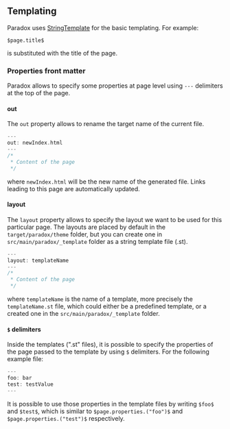   [st]: http://www.stringtemplate.org/

Templating
----------

Paradox uses [StringTemplate][st] for the basic templating. For example:

```
$page.title$
```

is substituted with the title of the page.

### Properties front matter

Paradox allows to specify some properties at page level using `---` delimiters at the top of the page.

#### out

The `out` property allows to rename the target name of the current file.

```scala
---
out: newIndex.html
---
/*
 * Content of the page
 */
```

where `newIndex.html` will be the new name of the generated file. Links leading to this page are automatically updated.

#### layout

The `layout` property allows to specify the layout we want to be used for this particular page. The layouts are placed by default in the `target/paradox/theme` folder, but you can create one in `src/main/paradox/_template` folder as a string template file (.st).

```scala
---
layout: templateName
---
/*
 * Content of the page
 */
```

where `templateName` is the name of a template, more precisely the `templateName.st` file, which could either be a predefined template, or a created one in the `src/main/paradox/_template` folder.

#### `$` delimiters

Inside the templates (".st" files), it is possible to specify the properties of the page passed to the template by using `$` delimiters. For the following example file:

```scala
---
foo: bar
test: testValue
---
```

It is possible to use those properties in the template files by writing `$foo$` and `$test$`, which is similar to `$page.properties.("foo")$` and `$page.properties.("test")$` respectively.
